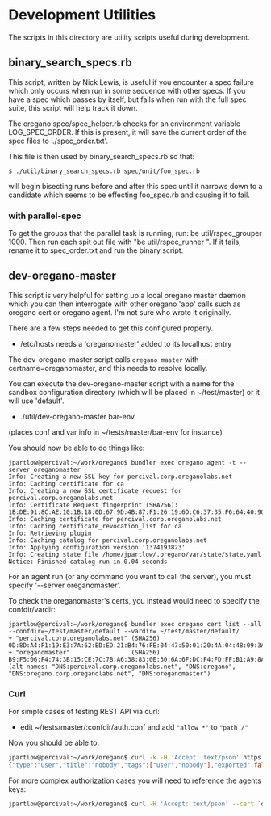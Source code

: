 Development Utilities
=====================

The scripts in this directory are utility scripts useful during development.

binary_search_specs.rb
----------------------

This script, written by Nick Lewis, is useful if you encounter a spec failure which only occurs when run in some sequence with other specs.  If you have a spec which passes by itself, but fails when run with the full spec suite, this script will help track it down.

The oregano spec/spec_helper.rb checks for an environment variable LOG_SPEC_ORDER.  If this is present, it will save the current order of the spec files to './spec_order.txt'.

This file is then used by binary_search_specs.rb so that:

    $ ./util/binary_search_specs.rb spec/unit/foo_spec.rb

will begin bisecting runs before and after this spec until it narrows down to a candidate which seems to be effecting foo_spec.rb and causing it to fail.

### with parallel-spec

To get the groups that the parallel task is running, run: be util/rspec_grouper 1000. Then run each spit out file with "be util/rspec_runner <groupfile>". If it fails, rename it to spec_order.txt and run the binary script.

dev-oregano-master
-----------------

This script is very helpful for setting up a local oregano master daemon which you can then interrogate with other oregano 'app' calls such as oregano cert or oregano agent.  I'm not sure who wrote it originally.

There are a few steps needed to get this configured properly.

* /etc/hosts needs a 'oreganomaster' added to its localhost entry

The dev-oregano-master script calls `oregano master` with --certname=oreganomaster, and this needs to resolve locally.

You can execute the dev-oregano-master script with a name for the sandbox configuration directory (which will be placed in ~/test/master) or it will use 'default'.

* ./util/dev-oregano-master bar-env

(places conf and var info in ~/tests/master/bar-env for instance)

You should now be able to do things like:

    jpartlow@percival:~/work/oregano$ bundler exec oregano agent -t --server oreganomaster
    Info: Creating a new SSL key for percival.corp.oreganolabs.net
    Info: Caching certificate for ca
    Info: Creating a new SSL certificate request for percival.corp.oreganolabs.net
    Info: Certificate Request fingerprint (SHA256): 1B:DE:91:8C:AE:10:1B:18:0D:67:9D:4B:87:F1:26:19:6D:C6:37:35:F6:64:40:90:CF:FC:BE:8F:6F:C9:8D:D4
    Info: Caching certificate for percival.corp.oreganolabs.net
    Info: Caching certificate_revocation_list for ca
    Info: Retrieving plugin
    Info: Caching catalog for percival.corp.oreganolabs.net
    Info: Applying configuration version '1374193823'
    Info: Creating state file /home/jpartlow/.oregano/var/state/state.yaml
    Notice: Finished catalog run in 0.04 seconds

For an agent run (or any command you want to call the server), you must specify '--server oreganomaster'.

To check the oreganomaster's certs, you instead would need to specify the confdir/vardir:

    jpartlow@percival:~/work/oregano$ bundler exec oregano cert list --all --confdir=~/test/master/default --vardir= ~/test/master/default/
    + "percival.corp.oreganolabs.net" (SHA256) 0D:8D:A4:F1:19:E3:7A:62:ED:ED:21:B4:76:FE:04:47:50:01:20:4A:04:48:09:3A:1A:98:86:4A:08:8D:46:F0
    + "oreganomaster"                 (SHA256) B9:F5:06:F4:74:3B:15:CE:7C:7B:A6:38:83:0E:30:6A:6F:DC:F4:FD:FF:B1:A9:8A:35:12:90:10:26:46:C2:A6 (alt names: "DNS:percival.corp.oreganolabs.net", "DNS:oregano", "DNS:oregano.corp.oreganolabs.net", "DNS:oreganomaster")

### Curl

For simple cases of testing REST API via curl:

* edit ~/tests/master/:confdir/auth.conf and add `"allow *"` to `"path /"`

Now you should be able to:

```bash
jpartlow@percival:~/work/oregano$ curl -k -H 'Accept: text/pson' https://oreganomaster:8140/main/resource/user/nobody
{"type":"User","title":"nobody","tags":["user","nobody"],"exported":false,"parameters":{"ensure":"present","home":"/nonexistent","uid":65534,"gid":65534,"comment":"nobody","shell":"/bin/sh","groups":[],"expiry":"absent","provider":"useradd","membership":"minimum","role_membership":"minimum","auth_membership":"minimum","profile_membership":"minimum","key_membership":"minimum","attribute_membership":"minimum","loglevel":"notice"}}
```

For more complex authorization cases you will need to reference the agents keys:

```bash
jpartlow@percival:~/work/oregano$ curl -H 'Accept: text/pson' --cert `oregano agent --configprint hostcert` --key `be oregano agent --configprint hostprivkey` --cacert `be oregano agent --configprint localcacert` https://oreganomaster:8140/foo/node/percival.corp.oreganolabs.net
```
